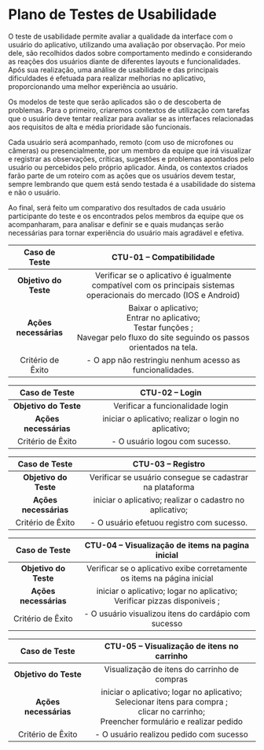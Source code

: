 # Plano de Testes de Usabilidade

O teste de usabilidade permite avaliar a qualidade da interface com o usuário do aplicativo, utilizando uma avaliação por observação. Por meio dele, são recolhidos dados sobre comportamento medindo e considerando as reações dos usuários diante de diferentes layouts e funcionalidades. Após sua realização, uma análise de usabilidade e das principais dificuldades é efetuada para realizar melhorias no aplicativo, proporcionando uma melhor experiência ao usuário.

Os modelos de teste que serão aplicados são o de descoberta de problemas. Para o primeiro, criaremos contextos de utilização com tarefas que o usuário deve tentar realizar para avaliar se as interfaces relacionadas aos requisitos de alta e média prioridade são funcionais. 

Cada usuário será acompanhado, remoto (com uso de microfones ou câmeras) ou presencialmente, por um membro da equipe que irá visualizar e registrar as observações, críticas, sugestões e problemas apontados pelo usuário ou percebidos pelo próprio aplicador. Ainda, os contextos criados farão parte de um roteiro com as ações que os usuários devem testar, sempre lembrando que quem está sendo testada é a usabilidade do sistema e não o usuário.

Ao final, será feito um comparativo dos resultados de cada usuário participante do teste e os encontrados pelos membros da equipe que os acompanharam, para analisar e definir se e quais mudanças serão necessárias para tornar experiência do usuário mais agradável e efetiva.  



| **Caso de Teste** 	| **CTU-01 – Compatibilidade** 	|
|:---:	|:---:	|
| **Objetivo do Teste** 	| Verificar se o aplicativo é igualmente compatível com os principais sistemas operacionais do mercado (IOS e Android) 	|
| **Ações necessárias** 	| Baixar o aplicativo;<br> Entrar no aplicativo;<br> Testar funções ;<br> Navegar pelo fluxo do site seguindo os passos orientados na tela. |
|Critério de Êxito | - O app não restringiu nenhum acesso as funcionalidades. |

| **Caso de Teste** 	| **CTU-02 – Login** 	|
|:---:	|:---:	|
| **Objetivo do Teste** 	| Verificar a funcionalidade login	|
| **Ações necessárias** 	| iniciar o aplicativo;  realizar o login no aplicativo;	|
|Critério de Êxito | - O usuário logou com sucesso. |

| **Caso de Teste** 	| **CTU-03 – Registro** 	|
|:---:	|:---:	|
| **Objetivo do Teste** 	| Verificar se usuário consegue se cadastrar na plataforma	|
| **Ações necessárias** 	| iniciar o aplicativo;  realizar o cadastro no aplicativo; 	|
|Critério de Êxito | - O usuário efetuou registro com sucesso. |

| **Caso de Teste** 	| **CTU-04 – Visualização de items na pagina inicial** 	|
|:---:	|:---:	|
| **Objetivo do Teste** 	| Verificar se o aplicativo exibe corretamente os items na página inicial	|
| **Ações necessárias** 	| iniciar o aplicativo;  logar no aplicativo;<br> Verificar pizzas disponiveis ;	|
|Critério de Êxito | - O usuário visualizou itens do cardápio com sucesso |

| **Caso de Teste** 	| **CTU-05 – Visualização de itens no carrinho** 	|
|:---:	|:---:	|
| **Objetivo do Teste** 	| Visualização de itens do carrinho de compras	|
| **Ações necessárias** 	| iniciar o aplicativo;  logar no aplicativo;<br> Selecionar itens para compra ;<br> clicar no carrinho; <br> Preencher formulário e realizar pedido	|
|Critério de Êxito | - O usuário realizou pedido com sucesso |


